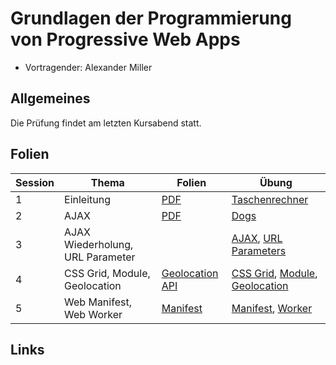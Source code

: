 # Grundlagen der Programmierung von Progressive Web Apps

- Vortragender: Alexander Miller

## Allgemeines

Die Prüfung findet am letzten Kursabend statt.

## Folien

Session | Thema | Folien | Übung
--- | --- | --- | ---
1 | Einleitung | [PDF](slides/intro.pdf) | [Taschenrechner](src/intro)
2 | AJAX | [PDF](slides/ajax.pdf) | [Dogs](src/ajax)
3 | AJAX Wiederholung, URL Parameter |  | [AJAX](src/ajax2), [URL Parameters](src/calender)
4 | CSS Grid, Module, Geolocation | [Geolocation API](slides/geolocation.pdf) | [CSS Grid](src/calender/month/style.css), [Module](src/imports), [Geolocation](src/geolocation)
5 | Web Manifest, Web Worker | [Manifest](slides/manifest.pdf) | [Manifest](src/manifest), [Worker](src/web-worker)

## Links

